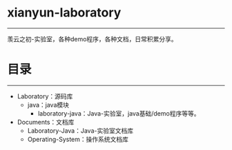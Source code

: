 # xianyun-laboratory
***
羡云之初-实验室，各种demo程序，各种文档，日常积累分享。

# 目录
***
* Laboratory：源码库
  * java：java模块
    * laboratory-java：Java-实验室，java基础/demo程序等等。
* Documents：文档库
  * Laboratory-Java：Java-实验室文档库
  * Operating-System：操作系统文档库

